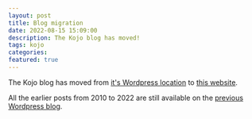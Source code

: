 ```yaml
---
layout: post
title: Blog migration
date: 2022-08-15 15:09:00
description: The Kojo blog has moved!
tags: kojo
categories:
featured: true
---
```


The Kojo blog has moved from [it's Wordpress location](https://kojoenv.wordpress.com/) to [this website](/blog/).

All the earlier posts from 2010 to 2022 are still available on the [previous Wordpress blog](https://kojoenv.wordpress.com/).

